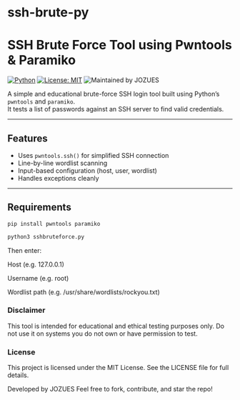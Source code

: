 # ssh-brute-py

# SSH Brute Force Tool using Pwntools & Paramiko

[![Python](https://img.shields.io/badge/Python-3.x-blue.svg)](https://www.python.org/)
[![License: MIT](https://img.shields.io/badge/License-MIT-yellow.svg)](LICENSE)
![Maintained by JOZUES](https://img.shields.io/badge/Maintained%20by-JOZUES-blue)

A simple and educational brute-force SSH login tool built using Python’s `pwntools` and `paramiko`.  
It tests a list of passwords against an SSH server to find valid credentials.

---

##  Features

- Uses `pwntools.ssh()` for simplified SSH connection
- Line-by-line wordlist scanning
- Input-based configuration (host, user, wordlist)
- Handles exceptions cleanly

---

## Requirements

```bash
pip install pwntools paramiko

python3 sshbruteforce.py
```
Then enter:

Host (e.g. 127.0.0.1)

Username (e.g. root)

Wordlist path (e.g. /usr/share/wordlists/rockyou.txt)

### Disclaimer
This tool is intended for educational and ethical testing purposes only.
Do not use it on systems you do not own or have permission to test.

### License
This project is licensed under the MIT License.
See the LICENSE file for full details.

Developed by JOZUES
Feel free to fork, contribute, and star the repo!



